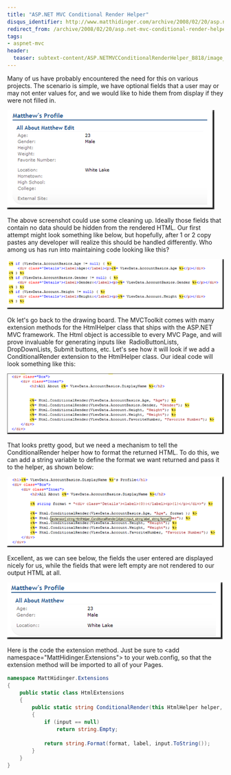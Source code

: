 ```yaml
---
title: "ASP.NET MVC Conditional Render Helper"
disqus_identifier: http://www.matthidinger.com/archive/2008/02/20/asp.net-mvc-conditional-render-helper.aspx
redirect_from: /archive/2008/02/20/asp.net-mvc-conditional-render-helper.aspx/
tags: 
- aspnet-mvc
header:
  teaser: subtext-content/ASP.NETMVCConditionalRenderHelper_B818/image_thumb.png
---
```

Many of us have probably encountered the need for this on various projects. The scenario is simple, we have optional fields that a user may or may not enter values for, and we would like to hide them from display if they were not filled in.

![](/images/subtext-content/ASP.NETMVCConditionalRenderHelper_B818/image_thumb.png)


The above screenshot could use some cleaning up. Ideally those fields that contain no data should be hidden from the rendered HTML. Our first attempt might look something like below, but hopefully, after 1 or 2 copy pastes any developer will realize this should be handled differently. Who among us has run into maintaining code looking like this?

![](/images/subtext-content/ASP.NETMVCConditionalRenderHelper_B818/image_thumb_3.png)


Ok let's go back to the drawing board. The MVCToolkit comes with many extension methods for the HtmlHelper class that ships with the ASP.NET MVC framework. The Html object is accessible to every MVC Page, and will prove invaluable for generating inputs like  RadioButtonLists, DropDownLists, Submit buttons, etc. Let's see how it will look if we add a ConditionalRender extension to the HtmlHelper class. Our ideal code will look something like this:

![](/images/subtext-content/ASP.NETMVCConditionalRenderHelper_B818/image_thumb_4.png)


That looks pretty good, but we need a mechanism to tell the ConditionalRender helper how to format the returned HTML. To do this, we can add a string variable to define the format we want returned and pass it to the helper, as shown below:

![](/images/subtext-content/ASP.NETMVCConditionalRenderHelper_B818/image_thumb_5.png)


Excellent, as we can see below, the fields the user entered are displayed nicely for us, while the fields that were left empty are not rendered to our output HTML at all.

![](/images/subtext-content/ASP.NETMVCConditionalRenderHelper_B818/image_thumb_6.png)


Here is the code the extension method. Just be sure to &lt;add namespace="MattHidinger.Extensions"&gt; to your web.config, so that the extension method will be imported to all of your Pages.

```csharp
namespace MattHidinger.Extensions
{
    public static class HtmlExtensions
    {
        public static string ConditionalRender(this HtmlHelper helper, object input, string label, string format)
        {
            if (input == null)
                return string.Empty;
 
            return string.Format(format, label, input.ToString());
        }
    }
}
```

